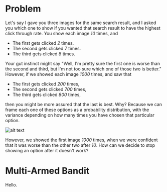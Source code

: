 Problem
=======

Let's say I gave you three images for the same search result, and I
asked you which one to show if you wanted that search result to have
the highest click through rate. You show each image *10* times, and

* The first gets clicked *2* times.
* The second gets clicked *7* times.
* The third gets clicked *8* times.

Your gut instinct might say "Well, I'm pretty sure the first one is
worse than the second and third, but I'm not too sure which one of
those two is better." However, if we showed each image *1000* times, 
and saw that

* The first gets clicked *200* times,
* The second gets clicked *700* times,
* The third gets clicked *800* times,

then you might be more assured that the last is best. Why? Because we
can frame each one of these options as a probability distribution, with
the variance depending on how many times you have chosen that particular
option.

![alt text](https://github.com/alecmori/data_science_interview_questions/multi_armed_bandit/images/three_different_choices.png "Three options, each chosen 10 times")

However, we showed the first image *1000* times, when we were confident
that it was worse than the other two after *10*. How can we decide to
stop showing an option after it doesn't work?

Multi-Armed Bandit
==================

Hello.
